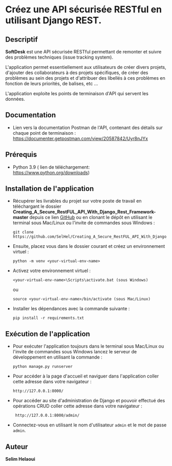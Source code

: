 # Créez une API sécurisée RESTful en utilisant Django REST.
## Descriptif
**SoftDesk** est une API sécurisée RESTful permettant de remonter et suivre des problèmes techniques (issue tracking system).

L'application permet essentiellement aux utilisateurs de créer divers projets, d'ajouter des collaborateurs à des projets spécifiques, de créer des problèmes au sein des projets et d'attribuer des libellés à ces problèmes en fonction de leurs priorités, de balises, etc ...

L'application exploite les points de terminaison d'API qui servent les données.

## Documentation

* Lien vers la documentation Postman de l'API, contenant des détails sur chaque point de terminaison : <https://documenter.getpostman.com/view/20587842/Uyr8nJYx>

## Prérequis
* Python 3.9 ( lien de téléchargement: <https://www.python.org/downloads>)

## Installation de l'application

* Récupérer les livrables du projet sur votre poste de travail en téléchargant le dossier **Creating_A_Secure_RestFUL_API_With_Django_Rest_Framework-master** depuis ce lien [GitHub](https://github.com/SelHel/Creating_A_Secure_RestFUL_API_With_Django_Rest_Framework.git) ou en clonant le dépôt en utilisant le terminal sous Mac/Linux ou l'invite de commandes sous Windows :<br>

	```
	git clone https://github.com/SelHel/Creating_A_Secure_RestFUL_API_With_Django_Rest_Framework.git
	```

* Ensuite, placez vous dans le dossier courant et créez un environnement virtuel :

	```
	python -m venv <your-virtual-env-name>
	```

* Activez votre environnement virtuel :

	```
	<your-virtual-env-name>\Scripts\activate.bat (sous Windows)
	```
	ou
	
	```
	source <your-virtual-env-name>/bin/activate (sous Mac/Linux)
	```

* Installer les dépendances avec la commande suivante :

	```
	pip install -r requirements.txt
	```
## Exécution de l'application
* Pour exécuter l'application toujours dans le terminal sous Mac/Linux ou l'invite de commandes sous Windows lancez le serveur de développement en utilisant la commande :

	```
	python manage.py runserver
	```

* Pour accéder à la page d'accueil et naviguer dans l'application coller cette adresse dans votre navigateur :
	
	```
	http://127.0.0.1:8000/
	```
* Pour accéder au site d'administration de Django et pouvoir effectué des opérations CRUD coller cette adresse dans votre navigateur :

	```
	 http://127.0.0.1:8000/admin/
	```
* Connectez-vous en utilisant le nom d'utilisateur `admin` et le mot de passe `admin`.

## Auteur
**Selim Helaoui**
